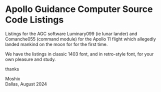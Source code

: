 # Apollo Guidance Computer Source Code Listings

Listings for the AGC software Luminary099 (ie lunar lander) and Comanche055 (command module) for the Apollo 11 flight which allegedly landed mankind on the moon for for the first time.   

We have the listings in classic 1403 font, and in retro-style font, for your own pleasure and study.   

thanks  

Moshix  
Dallas, August 2024  
